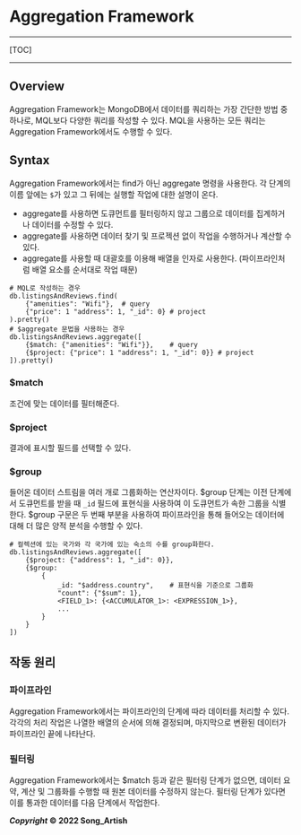 # Aggregation Framework

---

[TOC]

---



## Overview

Aggregation Framework는 MongoDB에서 데이터를 쿼리하는 가장 간단한 방법 중 하나로, MQL보다 다양한 쿼리를 작성할 수 있다. MQL을 사용하는 모든 쿼리는 Aggregation Framework에서도 수행할 수 있다.



## Syntax

Aggregation Framework에서는 find가 아닌 aggregate 명령을 사용한다. 각 단계의 이름 앞에는 `$`가 있고 그 뒤에는 실행할 작업에 대한 설명이 온다.

- aggregate를 사용하면 도큐먼트를 필터링하지 않고 그룹으로 데이터를 집계하거나 데이터를 수정할 수 있다.
- aggregate를 사용하면 데이터 찾기 및 프로젝션 없이 작업을 수행하거나 계산할 수 있다.
- aggregate를 사용할 때 대괄호를 이용해 배열을 인자로 사용한다. (파이프라인처럼 배열 요소를 순서대로 작업 때문)

```shell
# MQL로 작성하는 경우
db.listingsAndReviews.find(
	{"amenities": "Wifi"},	# query
	{"price": 1 "address": 1, "_id": 0}	# project
).pretty()
# $aggregate 문법을 사용하는 경우
db.listingsAndReviews.aggregate([
	{$match: {"amenities": "Wifi"}},	# query
	{$project: {"price": 1 "address": 1, "_id": 0}}	# project
]).pretty()
```

### $match

조건에 맞는 데이터를 필터해준다.

### $project

결과에 표시할 필드를 선택할 수 있다.

### $group

들어온 데이터 스트림을 여러 개로 그룹화하는 연산자이다. $group 단계는 이전 단계에서 도큐먼트를 받을 때 `_id` 필드에 표현식을 사용하여 이 도큐먼트가 속한 그룹을 식별한다. $group 구문은 두 번째 부분을 사용하여 파이프라인을 통해 들어오는 데이터에 대해 더 많은 양적 분석을 수행할 수 있다.

```shell
# 컬렉션에 있는 국가와 각 국가에 있는 숙소의 수를 group화한다.
db.listingsAndReviews.aggregate([
	{$project: {"address": 1, "_id": 0}},
	{$group:
        {
            _id: "$address.country",	# 표현식을 기준으로 그룹화
            "count": {"$sum": 1},
            <FIELD_1>: {<ACCUMULATOR_1>: <EXPRESSION_1>},
            ...
        }
	}
])
```



## 작동 원리

### 파이프라인

Aggregation Framework에서는 파이프라인의 단계에 따라 데이터를 처리할 수 있다. 각각의 처리 작업은 나열한 배열의 순서에 의해 결정되며, 마지막으로 변환된 데이터가 파이프라인 끝에 나타난다.

### 필터링

Aggregation Framework에서는 $match 등과 같은 필터링 단계가 없으면, 데이터 요약, 계산 및 그룹화를 수행할 때 원본 데이터를 수정하지 않는다. 필터링 단계가 있다면 이를 통과한 데이터를 다음 단계에서 작업한다.



***Copyright* © 2022 Song_Artish**